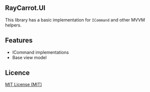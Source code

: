 ## RayCarrot.UI
This library has a basic implementation for `ICommand` and other MVVM helpers.

## Features
- ICommand implementations
- Base view model

## Licence

[MIT License (MIT)](./LICENSE)